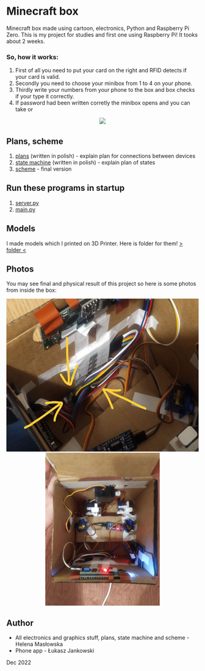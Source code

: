 # Minecraft box
Minecraft box made using cartoon, electronics, Python and Raspberry Pi Zero. This is my project for studies and first one using Raspberry Pi! It tooks about 2 weeks.

### So, how it works:
1. First of all you need to put your card on the right and RFID detects if your card is valid.
2. Secondly you need to choose your minibox from 1 to 4 on your phone.
3. Thirdly write your numbers from your phone to the box and box checks if your type it correctly.
4. If password had been written corretly the minibox opens and you can take or 

<p align="center">
<img src="https://user-images.githubusercontent.com/44245185/220207182-d2c19e87-28b3-4f0a-add1-be52477c7ea7.png" width=400)/>
<p>

## Plans, scheme
1. [plans](https://github.com/HelenaMaslowska/Minecraft-box/blob/main/Scheme/plan.png) (written in polish) - explain plan for connections between devices 
2. [state machine](https://github.com/HelenaMaslowska/Minecraft-box/blob/main/Scheme/Maszyna%20stan%C3%B3w.png) (written in polish) - explain plan of states
3. [scheme](https://github.com/HelenaMaslowska/Minecraft-box/blob/main/Scheme/scheme.png) - final version 

## Run these programs in startup
1. [server.py](https://github.com/HelenaMaslowska/Minecraft-box/blob/main/Programs/server.py)
2. [main.py](https://github.com/HelenaMaslowska/Minecraft-box/blob/main/Programs/main.py)

## Models
I made models which I printed on 3D Printer. Here is folder for them! [> folder <](https://github.com/HelenaMaslowska/Minecraft-box/tree/main/Models)

## Photos
You may see final and physical result of this project so here is some photos from inside the box:
<p align="center">
<img src="https://github.com/HelenaMaslowska/Minecraft-box/blob/main/Box%20photos/where%20is%20RPI.jpg" height=400)/>

<img src="https://github.com/HelenaMaslowska/Minecraft-box/blob/main/Box%20photos/1670781725194.jpg" height=400)/>
<p>
  
## Author
- All electronics and graphics stuff, plans, state machine and scheme - Helena Masłowska
- Phone app - Łukasz Jankowski
  
Dec 2022
